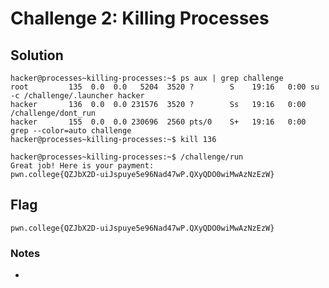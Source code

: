 # Challenge 2: Killing Processes

## Solution

```
hacker@processes~killing-processes:~$ ps aux | grep challenge
root         135  0.0  0.0   5204  3520 ?        S    19:16   0:00 su -c /challenge/.launcher hacker
hacker       136  0.0  0.0 231576  3520 ?        Ss   19:16   0:00 /challenge/dont_run
hacker       155  0.0  0.0 230696  2560 pts/0    S+   19:16   0:00 grep --color=auto challenge
hacker@processes~killing-processes:~$ kill 136
```

```
hacker@processes~killing-processes:~$ /challenge/run
Great job! Here is your payment:
pwn.college{QZJbX2D-uiJspuye5e96Nad47wP.QXyQDO0wiMwAzNzEzW}
```

## Flag
`pwn.college{QZJbX2D-uiJspuye5e96Nad47wP.QXyQDO0wiMwAzNzEzW}`
### Notes
-